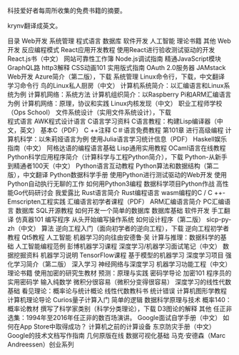 科技爱好者每周所收集的免费书籍的摘要。

krynv翻译成英文。

目录
Web开发
系统管理
程式语言
数据库
软件开发
人工智能
理论书籍
其他
Web开发
反应编程模式
React应用开发教程
使用React进行验收测试驱动的开发
React.js书（中文）
网站可靠性工作簿
Node.js调试指南
精通JavaScript模块
GraphQL路
http3解释
CSS动画101
实用版式指南
OAuth 2.0服务器
JAMstack Web开发
Azure简介（第二版），下载
系统管理
Linux命令行，下载，中文翻译
学习命令行
鸟的Linux私人厨房（中文）
计算机系统简介：以汇编语言和Linux系统为例
计算机网络：系统方法
计算机组织简介：以Raspberry Pi和ARM汇编语言为例
计算机网络：原理，协议和实践
Linux内核发现（中文）
职业工程师学校（Ops School）
文件系统设计（实用文件系统设计），下载  
程式语言
AWK程式设计语言
C语言学习资料
C语言教程：构建Lisp编译器（中文，英文）
基本C（PDF）
C ++注释
C＃语言免费教程
第101章
进行高级编程
计算机科学：以朱莉娅语言为例
使用Julia语言学习统计信息（PDF）
Haskell娱乐指南（中文）
阿格达语的编程语言基础
Lisp通用实用教程
OCaml语言在线教程
Python科学应用程序简介（计算科学与工程Python简介），下载
Python-从新手到精通者100天（中文）
Python语言互动教程
Python算法和数据结构（第二版），中文翻译
Python数据科学手册
使用Python进行测试驱动的Web开发
使用Python自动执行无聊的工作
如何用Python3编程
数据科学项目Python作战
高性能Go代码研讨会
我爱露比
Rust语言简介
Rust编程语言
wasm编程的C / C ++-Emscripten工程实践
汇编语言初学者课程（PDF）
ARM汇编语言简介
PC汇编语言
数据库
SQL开源教程
如何开发一个简单的数据库
数据库基础
软件开发
手工翻译
仿真器101
编写程序
从头开始编写操作系统
如何设计程序（第二版）
sicp-py-zh（中文）
算法
逆向工程入门（面向初学者的逆向工程），下载
逆向工程初学者教程
Qt5教程
人工智能
机器学习的向往由安德鲁·吴
计算与推理：数据科学的基础
人工智能编程范例
彭博机器学习课程
深度学习/机器学习面试笔记（中文）
数据挖掘资料
机器学习说明
TensorFlow课程
基于模型的机器学习
深度学习项目
强化学习简介（第二版）
深入学习
神经网络与深度学习
机器学习功能工程（中文）
理论书籍
使用加密的研究生教材
预测：原理与实践
密码学导论
加密101
程序员的实用密码学
输入纯数学
微积分很容易（微积分变得很容易）
深度学习的线性代数基础
看见理论：概率论与统计概论
线性代数教科书
统计错误
计算机图形学教程
计算机理论导论
Curios量子计算入门
简单的逻辑
数据科学原理与技术
概率140：概率论教材
撰写了科学家类别（科学分类理论），下载
D3图论的解释
其他
任正非选集：1994年至2016年任正非的数百场演讲。
Google面试自学手册（中文）
如何在App Store中取得成功？
计算机之前的计算设备
东京防灾手册（中文）
Google的技术文档写作指南
几何原版在线
数据可视化基础
马克·安德森（Marc Andreessen）创业系列
